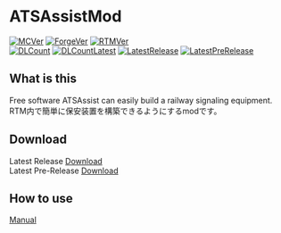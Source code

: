 # ATSAssistMod
[![MCVer](https://img.shields.io/badge/Minecraft-1.7.10-brightgreen)](https://www.minecraft.net/)
[![ForgeVer](https://img.shields.io/badge/Forge-10.13.4.1614-important)](https://files.minecraftforge.net/maven/net/minecraftforge/forge/index_1.7.10.html)
[![RTMVer](https://img.shields.io/badge/RealTrainMod-1.7.10.41-informational)](https://www.curseforge.com/minecraft/mc-mods/realtrainmod/files/3039063)  
[![DLCount](https://img.shields.io/github/downloads/Kai-Z-JP/ATSAssistMod/total)](https://github.com/Kai-Z-JP/ATSAssistMod/releases)
[![DLCountLatest](https://img.shields.io/github/downloads/Kai-Z-JP/ATSAssistMod/latest/total)](https://github.com/Kai-Z-JP/ATSAssistMod/releases/latest)
[![LatestRelease](https://img.shields.io/github/v/release/Kai-Z-JP/ATSAssistMod)](https://github.com/Kai-Z-JP/ATSAssistMod/releases/latest)
[![LatestPreRelease](https://img.shields.io/github/v/release/Kai-Z-JP/ATSAssistMod?include_prereleases)](https://github.com/Kai-Z-JP/ATSAssistMod/releases)

## What is this

Free software ATSAssist can easily build a railway signaling equipment.  
RTM内で簡単に保安装置を構築できるようにするmodです。

## Download

Latest Release [Download](https://github.com/Kai-Z-JP/ATSAssistMod/releases/latest)  
Latest Pre-Release [Download](https://github.com/Kai-Z-JP/ATSAssistMod/releases)

## How to use

[Manual](document/ATSAssistMod1.4.0_Manual.pdf)
